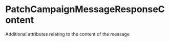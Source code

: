 # PatchCampaignMessageResponseContent

Additional attributes relating to the content of the message

